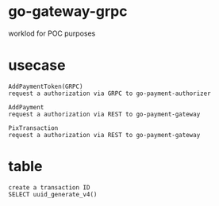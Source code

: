 # go-gateway-grpc
worklod for POC purposes

# usecase
    AddPaymentToken(GRPC)
    request a authorization via GRPC to go-payment-authorizer

    AddPayment
    request a authorization via REST to go-payment-gateway

    PixTransaction
    request a authorization via REST to go-payment-gateway

# table

    create a transaction ID
    SELECT uuid_generate_v4()